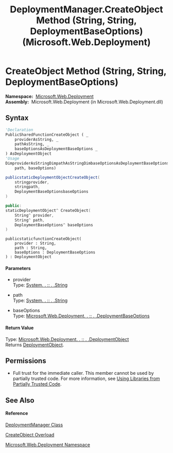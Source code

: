 ﻿---
title: DeploymentManager.CreateObject Method (String, String, DeploymentBaseOptions) (Microsoft.Web.Deployment)
TOCTitle: CreateObject Method (String, String, DeploymentBaseOptions)
ms:assetid: M:Microsoft.Web.Deployment.DeploymentManager.CreateObject(System.String,System.String,Microsoft.Web.Deployment.DeploymentBaseOptions)
ms:mtpsurl: https://msdn.microsoft.com/en-us/library/microsoft.web.deployment.deploymentmanager.createobject(v=VS.90)
ms:contentKeyID: 20209298
ms.date: 05/02/2012
mtps_version: v=VS.90
dev_langs:
- vb
- csharp
- c++
- jscript
api_location:
- Microsoft.Web.Deployment.dll
api_name:
- Microsoft.Web.Deployment.DeploymentManager.CreateObject
api_type:
- Managed
topic_type:
- apiref
- kbSyntax
product_family_name: VS
ROBOTS: INDEX,FOLLOW
---

# CreateObject Method (String, String, DeploymentBaseOptions)

**Namespace:**  [Microsoft.Web.Deployment](microsoft-web-deployment-namespace.md)  
**Assembly:**  Microsoft.Web.Deployment (in Microsoft.Web.Deployment.dll)

## Syntax

``` vb
'Declaration
PublicSharedFunctionCreateObject ( _
    providerAsString, _
    pathAsString, _
    baseOptionsAsDeploymentBaseOptions _
) AsDeploymentObject
'Usage
DimproviderAsStringDimpathAsStringDimbaseOptionsAsDeploymentBaseOptionsDimreturnValueAsDeploymentObjectreturnValue = DeploymentManager.CreateObject(provider, _
    path, baseOptions)
```

``` csharp
publicstaticDeploymentObjectCreateObject(
    stringprovider,
    stringpath,
    DeploymentBaseOptionsbaseOptions
)
```

``` c++
public:
staticDeploymentObject^ CreateObject(
    String^ provider, 
    String^ path, 
    DeploymentBaseOptions^ baseOptions
)
```

``` jscript
publicstaticfunctionCreateObject(
    provider : String, 
    path : String, 
    baseOptions : DeploymentBaseOptions
) : DeploymentObject
```

#### Parameters

  - provider  
    Type: [System. . :: . .String](https://msdn.microsoft.com/en-us/library/s1wwdcbf\(v=vs.90\))  

<!-- end list -->

  - path  
    Type: [System. . :: . .String](https://msdn.microsoft.com/en-us/library/s1wwdcbf\(v=vs.90\))  

<!-- end list -->

  - baseOptions  
    Type: [Microsoft.Web.Deployment. . :: . .DeploymentBaseOptions](deploymentbaseoptions-class-microsoft-web-deployment.md)  

#### Return Value

Type: [Microsoft.Web.Deployment. . :: . .DeploymentObject](deploymentobject-class-microsoft-web-deployment.md)  
Returns [DeploymentObject](deploymentobject-class-microsoft-web-deployment.md).  

## Permissions

  - Full trust for the immediate caller. This member cannot be used by partially trusted code. For more information, see [Using Libraries from Partially Trusted Code](https://msdn.microsoft.com/en-us/library/8skskf63\(v=vs.90\)).

## See Also

#### Reference

[DeploymentManager Class](deploymentmanager-class-microsoft-web-deployment.md)

[CreateObject Overload](deploymentmanager-createobject-method-microsoft-web-deployment.md)

[Microsoft.Web.Deployment Namespace](microsoft-web-deployment-namespace.md)

